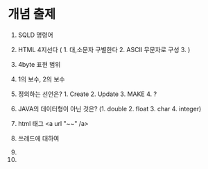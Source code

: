 # 개념 출제

1. SQLD 명령어

2. HTML 4지선다 ( 1. 대,소문자 구별한다 2. ASCII 무문자로 구성 3. )

3. 4byte 표현 범위

4. 1의 보수, 2의 보수

5. 정의하는 선언은? 1. Create 2. Update 3. MAKE 4. ?

6. JAVA의 데이터형이 아닌 것은? (1. double 2. float 3. char 4. integer)

7. html 태그 <a url "~~" /a>

8. 쓰레드에 대하여

9. 

10. 